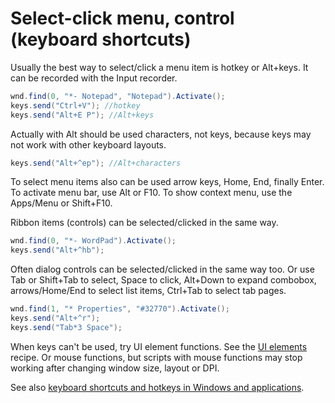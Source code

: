 # Select-click menu, control (keyboard shortcuts)
Usually the best way to select/click a menu item is hotkey or Alt+keys. It can be recorded with the Input recorder.

```csharp
wnd.find(0, "*- Notepad", "Notepad").Activate();
keys.send("Ctrl+V"); //hotkey
keys.send("Alt+E P"); //Alt+keys
```

Actually with Alt should be used characters, not keys, because keys may not work with other keyboard layouts.

```csharp
keys.send("Alt+^ep"); //Alt+characters
```

To select menu items also can be used arrow keys, Home, End, finally Enter. To activate menu bar, use Alt or F10. To show context menu, use the Apps/Menu or Shift+F10.

Ribbon items (controls) can be selected/clicked in the same way.

```csharp
wnd.find(0, "*- WordPad").Activate();
keys.send("Alt+^hb");
```

Often dialog controls can be selected/clicked in the same way too. Or use Tab or Shift+Tab to select, Space to click, Alt+Down to expand combobox, arrows/Home/End to select list items, Ctrl+Tab to select tab pages.

```csharp
wnd.find(1, "* Properties", "#32770").Activate();
keys.send("Alt+^r");
keys.send("Tab*3 Space");
```

When keys can't be used, try UI element functions. See the <a href='UI elements (find, click, check, focus, select, expand, check menu item, wait for state, etc).md'>UI elements</a> recipe. Or mouse functions, but scripts with mouse functions may stop working after changing window size, layout or DPI.

See also <a href='https://www.google.com/search?q=keyboard+shortcuts+and+hotkeys+in+Windows+and+applications'>keyboard shortcuts and hotkeys in Windows and applications</a>.
